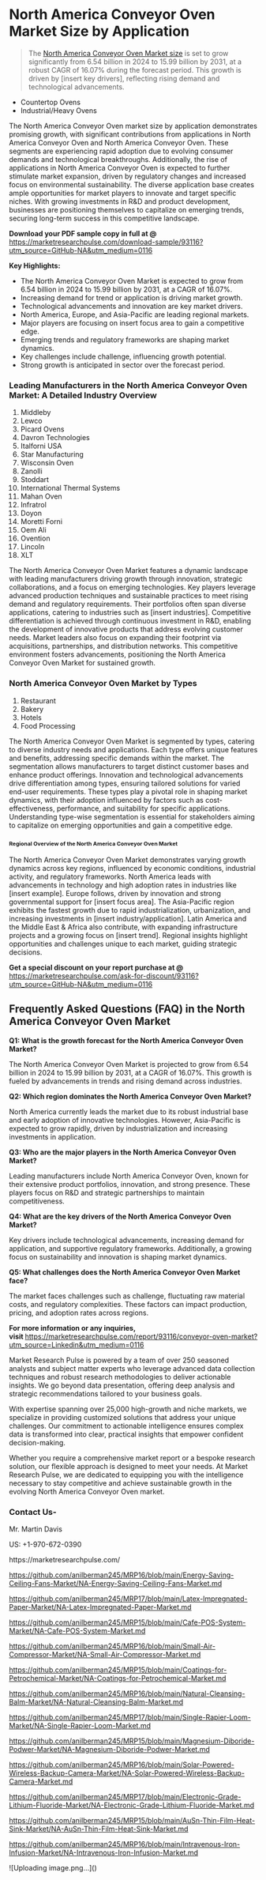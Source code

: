 <h1>North America Conveyor Oven Market&nbsp;Size by Application</h1><blockquote><p>The <a href="https://marketresearchpulse.com/download-sample/93116?utm_source=GitHub-NA&amp;utm_medium=0116">North America Conveyor Oven Market size</a> is set to grow significantly from 6.54 billion in 2024 to 15.99 billion by 2031, at a robust CAGR of 16.07% during the forecast period. This growth is driven by [insert key drivers], reflecting rising demand and technological advancements.</p></blockquote><ul><li>Countertop Ovens<li> Industrial/Heavy Ovens</li></ul><p>The North America Conveyor Oven market size by application demonstrates promising growth, with significant contributions from applications in North America Conveyor Oven and North America Conveyor Oven. These segments are experiencing rapid adoption due to evolving consumer demands and technological breakthroughs. Additionally, the rise of applications in North America Conveyor Oven is expected to further stimulate market expansion, driven by regulatory changes and increased focus on environmental sustainability. The diverse application base creates ample opportunities for market players to innovate and target specific niches. With growing investments in R&D and product development, businesses are positioning themselves to capitalize on emerging trends, securing long-term success in this competitive landscape.</p><p><strong>Download your PDF sample copy in full at @ </strong><a href="https://marketresearchpulse.com/download-sample/93116?utm_source=GitHub-NA&amp;utm_medium=0116">https://marketresearchpulse.com/download-sample/93116?utm_source=GitHub-NA&amp;utm_medium=0116</a></p><p><strong>Key Highlights: </strong></p><ul><li>The North America Conveyor Oven Market is expected to grow from 6.54 billion in 2024 to 15.99 billion by 2031, at a CAGR of 16.07%.</li><li>Increasing demand for trend or application is driving market growth.</li><li>Technological advancements and innovation are key market drivers.</li><li>North America, Europe, and Asia-Pacific are leading regional markets.</li><li>Major players are focusing on insert focus area to gain a competitive edge.</li><li>Emerging trends and regulatory frameworks are shaping market dynamics.</li><li>Key challenges include challenge, influencing growth potential.</li><li>Strong growth is anticipated in sector over the forecast period.</li></ul><h3>Leading Manufacturers in the North America Conveyor Oven Market: A Detailed Industry Overview</h3><ol><li>Middleby</li><li>Lewco</li><li>Picard Ovens</li><li>Davron Technologies</li><li>Italforni USA</li><li>Star Manufacturing</li><li>Wisconsin Oven</li><li>Zanolli</li><li>Stoddart</li><li>International Thermal Systems</li><li>Mahan Oven</li><li>Infratrol</li><li>Doyon</li><li>Moretti Forni</li><li>Oem Ali</li><li>Ovention</li><li>Lincoln</li><li>XLT</li></ol><div class="flex max-w-full flex-col flex-grow"><div class="min-h-8 text-message flex w-full flex-col items-end gap-2 whitespace-normal break-words [.text-message+&amp;]:mt-5" dir="auto" data-message-author-role="assistant" data-message-id="fd8432e4-4910-450d-b182-61b7bfb0a01f" data-message-model-slug="gpt-4o"><div class="flex w-full flex-col gap-1 empty:hidden first:pt-[3px]"><div class="markdown prose w-full break-words dark:prose-invert light"><p>The North America Conveyor Oven Market features a dynamic landscape with leading manufacturers driving growth through innovation, strategic collaborations, and a focus on emerging technologies. Key players leverage advanced production techniques and sustainable practices to meet rising demand and regulatory requirements. Their portfolios often span diverse applications, catering to industries such as [insert industries]. Competitive differentiation is achieved through continuous investment in R&amp;D, enabling the development of innovative products that address evolving customer needs. Market leaders also focus on expanding their footprint via acquisitions, partnerships, and distribution networks. This competitive environment fosters advancements, positioning the North America Conveyor Oven Market for sustained growth.</p></div></div></div></div><h3>North America Conveyor Oven Market by Types</h3><ol><li>Restaurant<li> Bakery<li> Hotels<li> Food Processing</li></ol><div class="flex max-w-full flex-col flex-grow"><div class="min-h-8 text-message flex w-full flex-col items-end gap-2 whitespace-normal break-words [.text-message+&amp;]:mt-5" dir="auto" data-message-author-role="assistant" data-message-id="084470be-0bb7-4664-bddf-5156b4f41249" data-message-model-slug="gpt-4o-mini"><div class="flex w-full flex-col gap-1 empty:hidden first:pt-[3px]"><div class="markdown prose w-full break-words dark:prose-invert light"><p>The North America Conveyor Oven Market is segmented by types, catering to diverse industry needs and applications. Each type offers unique features and benefits, addressing specific demands within the market. The segmentation allows manufacturers to target distinct customer bases and enhance product offerings. Innovation and technological advancements drive differentiation among types, ensuring tailored solutions for varied end-user requirements. These types play a pivotal role in shaping market dynamics, with their adoption influenced by factors such as cost-effectiveness, performance, and suitability for specific applications. Understanding type-wise segmentation is essential for stakeholders aiming to capitalize on emerging opportunities and gain a competitive edge.</p></div></div></div></div><h3><span style="font-size: 11px;">Regional Overview of the North America Conveyor Oven Market</span></h3><div class="flex max-w-full flex-col flex-grow"><div class="min-h-8 text-message flex w-full flex-col items-end gap-2 whitespace-normal break-words [.text-message+&amp;]:mt-5" dir="auto" data-message-author-role="assistant" data-message-id="e9038762-ce64-4e30-91c9-9bd413514231" data-message-model-slug="gpt-4o-mini"><div class="flex w-full flex-col gap-1 empty:hidden first:pt-[3px]"><div class="markdown prose w-full break-words dark:prose-invert light"><p>The North America Conveyor Oven Market demonstrates varying growth dynamics across key regions, influenced by economic conditions, industrial activity, and regulatory frameworks. North America leads with advancements in technology and high adoption rates in industries like [insert example]. Europe follows, driven by innovation and strong governmental support for [insert focus area]. The Asia-Pacific region exhibits the fastest growth due to rapid industrialization, urbanization, and increasing investments in [insert industry/application]. Latin America and the Middle East &amp; Africa also contribute, with expanding infrastructure projects and a growing focus on [insert trend]. Regional insights highlight opportunities and challenges unique to each market, guiding strategic decisions.</p></div></div></div></div><p><strong>Get a special discount on your report purchase at @ </strong><a href="https://marketresearchpulse.com/ask-for-discount/93116?utm_source=GitHub-NA&amp;utm_medium=0116">https://marketresearchpulse.com/ask-for-discount/93116?utm_source=GitHub-NA&amp;utm_medium=0116</a></p><h2>Frequently Asked Questions (FAQ) in the North America Conveyor Oven Market</h2><p><strong>Q1: What is the growth forecast for the North America Conveyor Oven Market?</strong></p><p>The North America Conveyor Oven Market is projected to grow from 6.54 billion in 2024 to 15.99 billion by 2031, at a CAGR of 16.07%. This growth is fueled by advancements in trends and rising demand across industries.</p><p><strong>Q2: Which region dominates the North America Conveyor Oven Market?</strong></p><p>North America currently leads the market due to its robust industrial base and early adoption of innovative technologies. However, Asia-Pacific is expected to grow rapidly, driven by industrialization and increasing investments in application.</p><p><strong>Q3: Who are the major players in the North America Conveyor Oven Market?</strong></p><p>Leading manufacturers include North America Conveyor Oven, known for their extensive product portfolios, innovation, and strong presence. These players focus on R&amp;D and strategic partnerships to maintain competitiveness.</p><p><strong>Q4: What are the key drivers of the North America Conveyor Oven Market?</strong></p><p>Key drivers include technological advancements, increasing demand for application, and supportive regulatory frameworks. Additionally, a growing focus on sustainability and innovation is shaping market dynamics.</p><p><strong>Q5: What challenges does the North America Conveyor Oven Market face?</strong></p><p>The market faces challenges such as challenge, fluctuating raw material costs, and regulatory complexities. These factors can impact production, pricing, and adoption rates across regions.</p><p><strong>For more information or any inquiries, visit&nbsp;</strong><a href="https://marketresearchpulse.com/report/93116/conveyor-oven-market?utm_source=Linkedin&utm_medium=0116">https://marketresearchpulse.com/report/93116/conveyor-oven-market?utm_source=Linkedin&utm_medium=0116</a></p><p>Market Research Pulse is powered by a team of over 250 seasoned analysts and subject matter experts who leverage advanced data collection techniques and robust research methodologies to deliver actionable insights. We go beyond data presentation, offering deep analysis and strategic recommendations tailored to your business goals.</p><p>With expertise spanning over 25,000 high-growth and niche markets, we specialize in providing customized solutions that address your unique challenges. Our commitment to actionable intelligence ensures complex data is transformed into clear, practical insights that empower confident decision-making.</p><p>Whether you require a comprehensive market report or a bespoke research solution, our flexible approach is designed to meet your needs. At Market Research Pulse, we are dedicated to equipping you with the intelligence necessary to stay competitive and achieve sustainable growth in the evolving North America Conveyor Oven market.</p><h3><strong>Contact Us-</strong></h3><p>Mr. Martin Davis</p><p>US: +1-970-672-0390</p><p>https://marketresearchpulse.com/</p><p><a href="https://github.com/anilberman245/MRP16/blob/main/Energy-Saving-Ceiling-Fans-Market/NA-Energy-Saving-Ceiling-Fans-Market.md">https://github.com/anilberman245/MRP16/blob/main/Energy-Saving-Ceiling-Fans-Market/NA-Energy-Saving-Ceiling-Fans-Market.md</a></p><p><a href="https://github.com/anilberman245/MRP17/blob/main/Latex-Impregnated-Paper-Market/NA-Latex-Impregnated-Paper-Market.md">https://github.com/anilberman245/MRP17/blob/main/Latex-Impregnated-Paper-Market/NA-Latex-Impregnated-Paper-Market.md</a></p><p><a href="https://github.com/anilberman245/MRP15/blob/main/Cafe-POS-System-Market/NA-Cafe-POS-System-Market.md">https://github.com/anilberman245/MRP15/blob/main/Cafe-POS-System-Market/NA-Cafe-POS-System-Market.md</a></p><p><a href="https://github.com/anilberman245/MRP16/blob/main/Small-Air-Compressor-Market/NA-Small-Air-Compressor-Market.md">https://github.com/anilberman245/MRP16/blob/main/Small-Air-Compressor-Market/NA-Small-Air-Compressor-Market.md</a></p><p><a href="https://github.com/anilberman245/MRP15/blob/main/Coatings-for-Petrochemical-Market/NA-Coatings-for-Petrochemical-Market.md">https://github.com/anilberman245/MRP15/blob/main/Coatings-for-Petrochemical-Market/NA-Coatings-for-Petrochemical-Market.md</a></p><p><a href="https://github.com/anilberman245/MRP16/blob/main/Natural-Cleansing-Balm-Market/NA-Natural-Cleansing-Balm-Market.md">https://github.com/anilberman245/MRP16/blob/main/Natural-Cleansing-Balm-Market/NA-Natural-Cleansing-Balm-Market.md</a></p><p><a href="https://github.com/anilberman245/MRP17/blob/main/Single-Rapier-Loom-Market/NA-Single-Rapier-Loom-Market.md">https://github.com/anilberman245/MRP17/blob/main/Single-Rapier-Loom-Market/NA-Single-Rapier-Loom-Market.md</a></p><p><a href="https://github.com/anilberman245/MRP15/blob/main/Magnesium-Diboride-Podwer-Market/NA-Magnesium-Diboride-Podwer-Market.md">https://github.com/anilberman245/MRP15/blob/main/Magnesium-Diboride-Podwer-Market/NA-Magnesium-Diboride-Podwer-Market.md</a></p><p><a href="https://github.com/anilberman245/MRP16/blob/main/Solar-Powered-Wireless-Backup-Camera-Market/NA-Solar-Powered-Wireless-Backup-Camera-Market.md">https://github.com/anilberman245/MRP16/blob/main/Solar-Powered-Wireless-Backup-Camera-Market/NA-Solar-Powered-Wireless-Backup-Camera-Market.md</a></p><p><a href="https://github.com/anilberman245/MRP17/blob/main/Electronic-Grade-Lithium-Fluoride-Market/NA-Electronic-Grade-Lithium-Fluoride-Market.md">https://github.com/anilberman245/MRP17/blob/main/Electronic-Grade-Lithium-Fluoride-Market/NA-Electronic-Grade-Lithium-Fluoride-Market.md</a></p><p><a href="https://github.com/anilberman245/MRP15/blob/main/AuSn-Thin-Film-Heat-Sink-Market/NA-AuSn-Thin-Film-Heat-Sink-Market.md">https://github.com/anilberman245/MRP15/blob/main/AuSn-Thin-Film-Heat-Sink-Market/NA-AuSn-Thin-Film-Heat-Sink-Market.md</a></p><p><a href="https://github.com/anilberman245/MRP16/blob/main/Intravenous-Iron-Infusion-Market/NA-Intravenous-Iron-Infusion-Market.md">https://github.com/anilberman245/MRP16/blob/main/Intravenous-Iron-Infusion-Market/NA-Intravenous-Iron-Infusion-Market.md</a></p>
![Uploading image.png…]()
